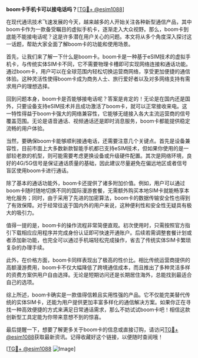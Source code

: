 **boom卡手机卡可以接电话吗？**[[TG💪+ @esim1088](https://t.me/s/esim1088)]

在现代通讯技术飞速发展的今天，越来越多的人开始关注各种新型通信产品，其中boom卡作为一款备受瞩目的虚拟手机卡，逐渐走入大众视野。那么，boom卡到底能不能接电话呢？这是许多潜在用户关心的问题。本文将从多个角度深入探讨这一话题，帮助大家全面了解boom卡的功能和使用场景。

首先，让我们来了解一下什么是boom卡。boom卡是一种基于eSIM技术的虚拟手机卡，与传统实体SIM卡不同，它不需要物理卡槽即可实现网络连接和通话功能。通过boom卡，用户可以在全球范围内轻松切换运营商网络，享受更加便捷的通信体验。这种灵活性使得boom卡成为商务人士、旅行爱好者以及对多网络支持有需求用户的理想选择。

回到问题本身，boom卡是否能够接电话呢？答案是肯定的！无论是在国内还是国外，只要设备支持eSIM技术并且成功激活了boom卡，就可以正常接收来电。这一特性得益于boom卡强大的网络兼容性，它能够无缝接入各大主流运营商的信号覆盖范围。无论是语音通话、视频通话还是即时消息服务，boom卡都能提供稳定流畅的用户体验。

当然，要确保boom卡能够顺利接通电话，还需要注意几个关键点。首先是设备兼容性，目前市面上大多数新款智能手机都已支持eSIM技术，但如果你使用的是一部较老款的机型，则可能需要考虑更换设备或升级硬件配置。其次是网络环境，良好的4G/5G信号是保证通话质量的基础，因此建议尽量避免在偏远地区或者信号盲区使用boom卡进行通话。

除了基本的通话功能外，boom卡还提供了诸多附加价值。例如，用户可以通过boom卡随时随地切换不同的国际漫游套餐，无需额外购买本地SIM卡就能畅享本地化服务；同时，由于采用了先进的加密算法，boom卡的数据传输安全性也得到了有效保障。对于经常往返于国内外的用户来说，这种便利性和安全性无疑具有极大的吸引力。

值得一提的是，boom卡的操作流程非常简便直观。初次使用时，只需按照官方指引下载相应应用程序并完成身份认证即可快速开通账户。后续若需调整套餐计划或者添加新功能，也完全可以通过手机端轻松完成操作，省去了传统实体SIM卡繁琐复杂的办理手续。

此外，在价格方面，boom卡同样表现出了极高的性价比。相比传统运营商提供的高额漫游费用，boom卡不仅大幅降低了跨境通信成本，而且推出了多种灵活多样的资费方案供用户自由选择。无论是短期访问还是长期居住海外，总能找到最适合自己的选项。

综上所述，boom卡确实是一款值得信赖且实用性强的产品。它不仅能完美替代传统的实体SIM卡，还能为用户提供更加丰富多样化的通信解决方案。如果你正在寻找一种高效便捷的方式来满足日常通话需求，那么不妨试试boom卡吧！相信这款创新型工具定能为你带来意想不到的惊喜。

最后提醒一下，想要了解更多关于boom卡的信息或直接订购，请访问[TG💪+ @esim1088](https://t.me/s/esim1088)获取最新资讯。记得收藏好这个链接，以便随时查阅哦！

[[TG💪+ @esim1088](https://t.me/s/esim1088) ![Image](https://i.postimg.cc/4NQfJmqS/Snipaste-2025-05-13-00-14-12.png)]